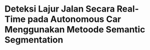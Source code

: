 # Deteksi Lajur Jalan Secara Real-Time pada Autonomous Car Menggunakan Metoode Semantic Segmentation
